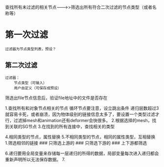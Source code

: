






查找所有未过滤的相关节点--->>筛选出所有符合二次过滤的节点类型（或者名称等）
# 第一次过滤 
    过滤器为节点类型列表，预设？
## 第二次过滤
    过滤器：
        节点类型（可输入）
        用户自定义（可保存成预设）



筛选出file节点信息后，验证file地址中的文件是否存在






1.查找所有和对象节点相关的节点
循环节点要注意，设立跳出条件
递归层数超过3就容易卡死，或者崩溃，因为物体级别的链接信息太多了，要设置一个类型过滤才行，过滤掉mesh和animation还有deformer会快很多。
2.根据选择的mesh，找到关联的SG节点
3.在找到的所有连接中，查找相关的类型

4.相同类型的节点，属性替换
5.不相同类型的节点，相同的属性类型，互相替换
    1.筛选相邻的链接
        ### 只筛选上游的
        ### 只筛选下游的
        ### 上下游都筛选
    
6.递归要用全局变量来存储每一层递归的所得的数据，局部变量每次进入递归都会重新声明所以无法保存数据。
7.